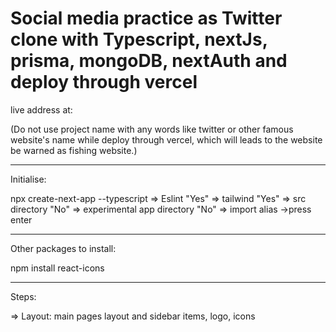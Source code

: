 # Social media practice as Twitter clone with Typescript, nextJs, prisma, mongoDB, nextAuth and deploy through vercel

live address at:

(Do not use project name with any words like twitter or other famous website's name while deploy through vercel, which will leads to the website be warned as fishing website.)

---

Initialise:

npx create-next-app --typescript
=> Eslint "Yes" => tailwind "Yes" => src directory "No" => experimental app directory "No" => import alias ->press enter

---

Other packages to install:

npm install react-icons

---

Steps:

=> Layout: main pages layout and sidebar items, logo, icons

